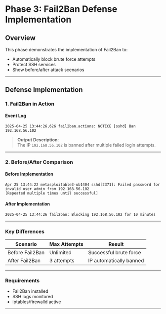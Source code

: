 

# Phase 3: Fail2Ban Defense Implementation  

## Overview  
This phase demonstrates the implementation of Fail2Ban to:
- Automatically block brute force attempts
- Protect SSH services
- Show before/after attack scenarios

---

## Defense Implementation  

### 1. Fail2Ban in Action  

#### Event Log  

```
2025-04-25 13:44:26,626 fail2ban.actions: NOTICE [sshd] Ban 192.168.56.102
```

> **Output Description**:  
> The IP `192.168.56.102` is banned after multiple failed login attempts.

---

### 2. Before/After Comparison  

#### Before Implementation  

```plaintext
Apr 25 13:44:22 metasploitable3-ub1404 sshd[2371]: Failed password for invalid user admin from 192.168.56.102
[Repeated multiple times until successful]
```

#### After Implementation  

```plaintext
2025-04-25 13:44:26 fail2ban: Blocking 192.168.56.102 for 10 minutes
```

---

### Key Differences  

| Scenario           | Max Attempts | Result                     |
|---------------------|--------------|----------------------------|
| Before Fail2Ban     | Unlimited    | Successful brute force     |
| After Fail2Ban      | 3 attempts   | IP automatically banned    |

---

### Requirements  

- Fail2Ban installed
- SSH logs monitored
- iptables/firewalld active

---


